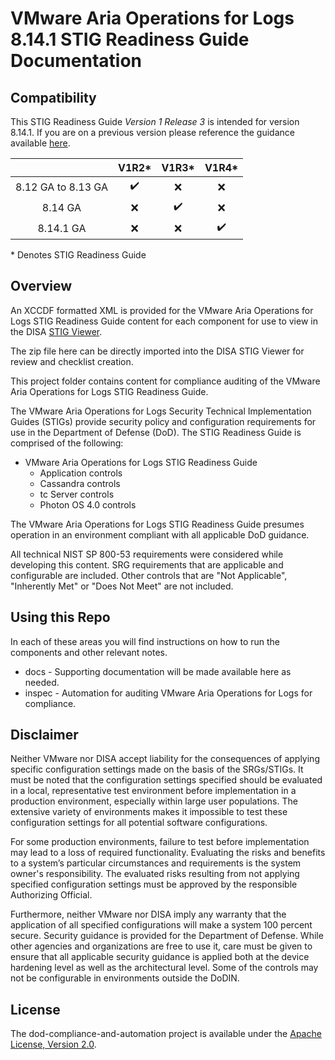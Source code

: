 # VMware Aria Operations for Logs 8.14.1 STIG Readiness Guide Documentation

## Compatibility
This STIG Readiness Guide *Version 1 Release 3* is intended for version 8.14.1. If you are on a previous version please reference the guidance available [here](https://github.com/vmware/dod-compliance-and-automation/tree/f81b17bc4527711969af024ae53ab70180ef1c59/aria/operations-for-logs/8.x).

|                     |        V1R2*       |        V1R3*       |        V1R4*       |
|:-------------------:|:------------------:|:------------------:|:------------------:|
|  8.12 GA to 8.13 GA | :heavy_check_mark: |         :x:        |         :x:        |
|       8.14 GA       |         :x:        | :heavy_check_mark: |         :x:        |
|      8.14.1 GA      |         :x:        |         :x:        | :heavy_check_mark: |

\* Denotes STIG Readiness Guide

## Overview
An XCCDF formatted XML is provided for the VMware Aria Operations for Logs STIG Readiness Guide content for each component for use to view in the DISA [STIG Viewer](https://public.cyber.mil/stigs/stig-viewing-tools/).  

The zip file here can be directly imported into the DISA STIG Viewer for review and checklist creation.

This project folder contains content for compliance auditing of the VMware Aria Operations for Logs STIG Readiness Guide.

The VMware Aria Operations for Logs Security Technical Implementation Guides (STIGs) provide security policy and configuration requirements for use in the Department of Defense (DoD). The STIG Readiness Guide is comprised of the following:

- VMware Aria Operations for Logs STIG Readiness Guide
  - Application controls
  - Cassandra controls
  - tc Server controls
  - Photon OS 4.0 controls

The VMware Aria Operations for Logs STIG Readiness Guide presumes operation in an environment compliant with all applicable DoD guidance.

All technical NIST SP 800-53 requirements were considered while developing this content. SRG requirements that are applicable and configurable are included. Other controls that are "Not Applicable", "Inherently Met" or "Does Not Meet" are not included.

## Using this Repo

In each of these areas you will find instructions on how to run the components and other relevant notes.  
- docs - Supporting documentation will be made available here as needed.
- inspec - Automation for auditing VMware Aria Operations for Logs for compliance.

## Disclaimer

Neither VMware nor DISA accept liability for the consequences of applying specific configuration settings made on the basis of the SRGs/STIGs. It must be noted that the configuration settings specified should be evaluated in a local, representative test environment before implementation in a production environment, especially within large user populations. The extensive variety of environments makes it impossible to test these configuration settings for all potential software configurations.

For some production environments, failure to test before implementation may lead to a loss of required functionality. Evaluating the risks and benefits to a system’s particular circumstances and requirements is the system owner's responsibility. The evaluated risks resulting from not applying specified configuration settings must be approved by the responsible Authorizing Official.

Furthermore, neither VMware nor DISA imply any warranty that the application of all specified configurations will make a system 100 percent secure. Security guidance is provided for the Department of Defense. While other agencies and organizations are free to use it, care must be given to ensure that all applicable security guidance is applied both at the device hardening level as well as the architectural level. Some of the controls may not be configurable in environments outside the DoDIN.

## License

The dod-compliance-and-automation project is available under the [Apache License, Version 2.0](LICENSE).